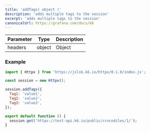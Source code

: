 ```yaml
---
title: 'addTags( object )'
description: 'adds multiple tags to the session'
excerpt: 'adds multiple tags to the session'
canonicalUrl: https://grafana.com/docs/k6
---
```



| Parameter  | Type      | Description  |
|------------|-----------|--------------|
| headers    | object    | Object       |

### Example

<CodeGroup labels={[]}>

```javascript
import { Httpx } from 'https://jslib.k6.io/httpx/0.1.0/index.js';

const session = new Httpx();

session.addTags({
  Tag1: 'value1',
  Tag2: 'value2',
  Tag3: 'value3',
});

export default function () {
  session.get('https://test-api.k6.io/public/crocodiles/1/');
}
```

</CodeGroup>